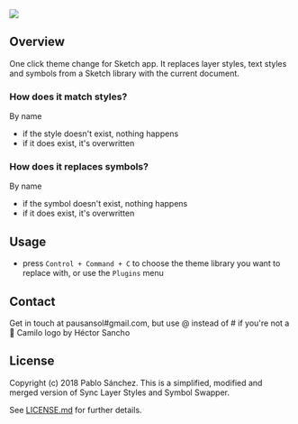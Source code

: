 <img src='https://raw.githubusercontent.com/pausansol/camilo/master/images/cover.png'>

## Overview
One click theme change for Sketch app. It replaces layer styles, text styles and symbols from a Sketch library with the current document. 

### How does it match styles?
By name
* if the style doesn't exist, nothing happens
* if it does exist, it's overwritten

### How does it replaces symbols?
By name
* if the symbol doesn't exist, nothing happens
* if it does exist, it's overwritten

## Usage
* press `Control + Command + C` to choose the theme library you want to replace with, or use the `Plugins` menu

## Contact
Get in touch at pausansol#gmail.com, but use @ instead of # if you're not a 🤖
Camilo logo by Héctor Sancho

## License
Copyright (c) 2018 Pablo Sánchez. This is a simplified, modified and merged version of Sync Layer Styles and Symbol Swapper.

See [LICENSE.md](https://github.com/pausansol/camilo/blob/master/LICENSE.md) for further details.
